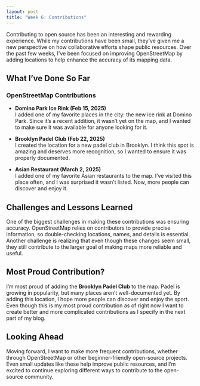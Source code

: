 ```yaml
---
layout: post
title: "Week 6: Contributions"
---
```


Contributing to open source has been an interesting and rewarding experience. While my contributions have been small, they’ve given me a new perspective on how collaborative efforts shape public resources. Over the past few weeks, I’ve been focused on improving OpenStreetMap by adding locations to help enhance the accuracy of its mapping data.  

## What I’ve Done So Far  

### OpenStreetMap Contributions  

- **Domino Park Ice Rink (Feb 15, 2025)**  
  I added one of my favorite places in the city: the new ice rink at Domino Park. Since it’s a recent addition, it wasn’t yet on the map, and I wanted to make sure it was available for anyone looking for it.  

- **Brooklyn Padel Club (Feb 22, 2025)**  
  I created the location for a new padel club in Brooklyn. I think this spot is amazing and deserves more recognition, so I wanted to ensure it was properly documented.  

- **Asian Restaurant (March 2, 2025)**  
  I added one of my favorite Asian restaurants to the map. I’ve visited this place often, and I was surprised it wasn’t listed. Now, more people can discover and enjoy it.  

## Challenges and Lessons Learned  

One of the biggest challenges in making these contributions was ensuring accuracy. OpenStreetMap relies on contributors to provide precise information, so double-checking locations, names, and details is essential. Another challenge is realizing that even though these changes seem small, they still contribute to the larger goal of making maps more reliable and useful.  

## Most Proud Contribution?  

I’m most proud of adding the **Brooklyn Padel Club** to the map. Padel is growing in popularity, but many places aren’t well-documented yet. By adding this location, I hope more people can discover and enjoy the sport. Even though this is my most proud contribution as of right now I want to create better and more complicated contributions as I specify in the next part of my blog.

## Looking Ahead  

Moving forward, I want to make more frequent contributions, whether through OpenStreetMap or other beginner-friendly open-source projects. Even small updates like these help improve public resources, and I’m excited to continue exploring different ways to contribute to the open-source community.  